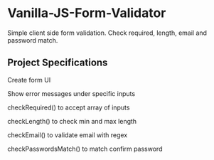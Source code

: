 # Vanilla-JS-Form-Validator
Simple client side form validation. Check required, length, email and password match.

## Project Specifications
<p> Create form UI </p>
<p> Show error messages under specific inputs </p>
<p> checkRequired() to accept array of inputs </p>
<p> checkLength() to check min and max length </p>
<p> checkEmail() to validate email with regex </p>
<p> checkPasswordsMatch() to match confirm password </p>

